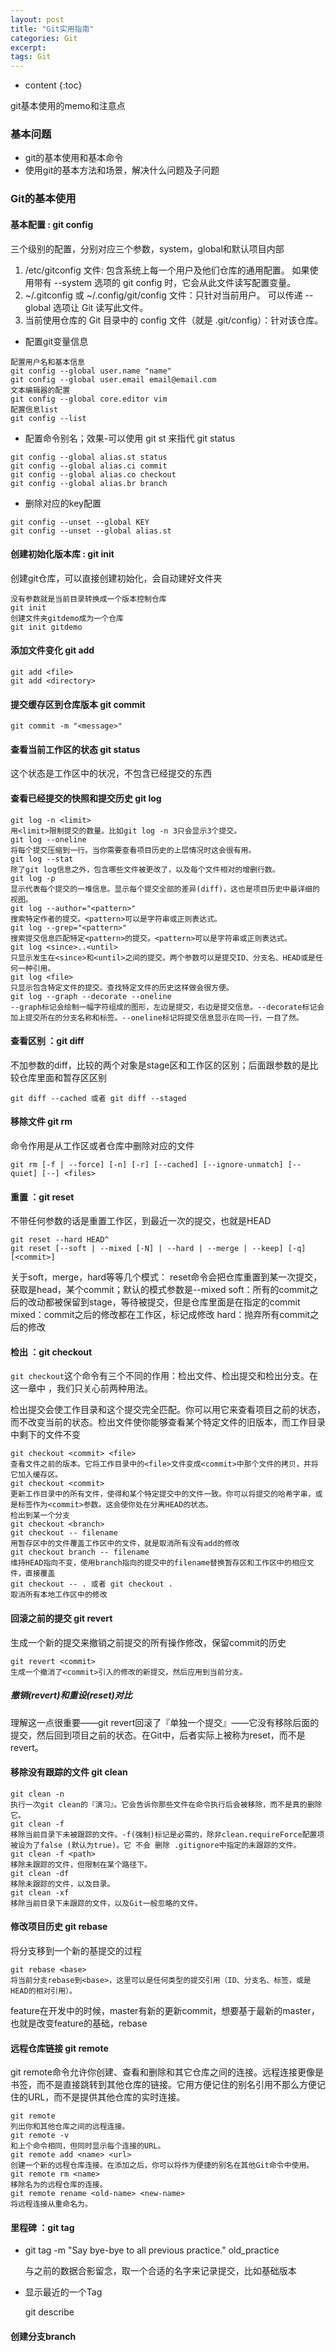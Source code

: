 ```yaml
---
layout: post
title: "Git实用指南"
categories: Git
excerpt:
tags: Git
---
```


* content
{:toc}

git基本使用的memo和注意点



### 基本问题

- git的基本使用和基本命令
- 使用git的基本方法和场景，解决什么问题及子问题

### Git的基本使用

#### 基本配置 : git config

三个级别的配置，分别对应三个参数，system，global和默认项目内部
1. /etc/gitconfig 文件: 包含系统上每一个用户及他们仓库的通用配置。 如果使用带有 --system 选项的 git config 时，它会从此文件读写配置变量。
2. ~/.gitconfig 或 ~/.config/git/config 文件：只针对当前用户。 可以传递 --global 选项让 Git 读写此文件。
3. 当前使用仓库的 Git 目录中的 config 文件（就是 .git/config）：针对该仓库。

- 配置git变量信息
```
配置用户名和基本信息
git config --global user.name "name"
git config --global user.email email@email.com
文本编辑器的配置
git config --global core.editor vim
配置信息list
git config --list
```

- 配置命令别名；效果-可以使用 git st 来指代 git status
```
git config --global alias.st status
git config --global alias.ci commit
git config --global alias.co checkout
git config --global alias.br branch
```

- 删除对应的key配置
```
git config --unset --global KEY
git config --unset --global alias.st
```

#### 创建初始化版本库 : git init
创建git仓库，可以直接创建初始化，会自动建好文件夹
```
没有参数就是当前目录转换成一个版本控制仓库
git init
创建文件夹gitdemo成为一个仓库
git init gitdemo
```
#### 添加文件变化 git add
```
git add <file>
git add <directory>
```
#### 提交缓存区到仓库版本 git commit
```
git commit -m "<message>"
```
#### 查看当前工作区的状态 git status
这个状态是工作区中的状况，不包含已经提交的东西
#### 查看已经提交的快照和提交历史 git log
```
git log -n <limit>
用<limit>限制提交的数量。比如git log -n 3只会显示3个提交。
git log --oneline
将每个提交压缩到一行。当你需要查看项目历史的上层情况时这会很有用。
git log --stat
除了git log信息之外，包含哪些文件被更改了，以及每个文件相对的增删行数。
git log -p
显示代表每个提交的一堆信息。显示每个提交全部的差异(diff)，这也是项目历史中最详细的视图。
git log --author="<pattern>"
搜索特定作者的提交。<pattern>可以是字符串或正则表达式。
git log --grep="<pattern>"
搜索提交信息匹配特定<pattern>的提交。<pattern>可以是字符串或正则表达式。
git log <since>..<until>
只显示发生在<since>和<until>之间的提交。两个参数可以是提交ID、分支名、HEAD或是任何一种引用。
git log <file>
只显示包含特定文件的提交。查找特定文件的历史这样做会很方便。
git log --graph --decorate --oneline
--graph标记会绘制一幅字符组成的图形，左边是提交，右边是提交信息。--decorate标记会加上提交所在的分支名称和标签。--oneline标记将提交信息显示在同一行，一目了然。
```
#### 查看区别 ：git diff
不加参数的diff，比较的两个对象是stage区和工作区的区别；后面跟参数的是比较仓库里面和暂存区区别
```
git diff --cached 或者 git diff --staged
```
#### 移除文件 git rm
命令作用是从工作区或者仓库中删除对应的文件
```
git rm [-f | --force] [-n] [-r] [--cached] [--ignore-unmatch] [--quiet] [--] <files>
```
#### 重置 ：git reset
不带任何参数的话是重置工作区，到最近一次的提交，也就是HEAD
```
git reset --hard HEAD^
git reset [--soft | --mixed [-N] | --hard | --merge | --keep] [-q] [<commit>]
```
关于soft，merge，hard等等几个模式：
reset命令会把仓库重置到某一次提交，获取是head，某个commit；默认的模式参数是--mixed
soft：所有的commit之后的改动都被保留到stage，等待被提交，但是仓库里面是在指定的commit
mixed：commit之后的修改都在工作区，标记成修改
hard：抛弃所有commit之后的修改
#### 检出 ：git checkout
`git checkout`这个命令有三个不同的作用：检出文件、检出提交和检出分支。在这一章中
，我们只关心前两种用法。

检出提交会使工作目录和这个提交完全匹配。你可以用它来查看项目之前的状态，而不改变当前的状态。检出文件使你能够查看某个特定文件的旧版本，而工作目录中剩下的文件不变
```
git checkout <commit> <file>
查看文件之前的版本。它将工作目录中的<file>文件变成<commit>中那个文件的拷贝，并将它加入缓存区。
git checkout <commit>
更新工作目录中的所有文件，使得和某个特定提交中的文件一致。你可以将提交的哈希字串，或是标签作为<commit>参数。这会使你处在分离HEAD的状态。
检出到某一个分支
git checkout <branch>
git checkout -- filename
用暂存区中的文件覆盖工作区中的文件，就是取消所有没有add的修改
git checkout branch -- filename
维持HEAD指向不变，使用branch指向的提交中的filename替换暂存区和工作区中的相应文件，直接覆盖
git checkout -- . 或者 git checkout .
取消所有本地工作区中的修改
```
#### 回滚之前的提交 git revert
生成一个新的提交来撤销之前提交的所有操作修改，保留commit的历史
```
git revert <commit>
生成一个撤消了<commit>引入的修改的新提交，然后应用到当前分支。
```
##### 撤销(revert)和重设(reset)对比
理解这一点很重要——git revert回滚了『单独一个提交』——它没有移除后面的提交，然后回到项目之前的状态。在Git中，后者实际上被称为reset，而不是revert。
#### 移除没有跟踪的文件 git clean
```
git clean -n
执行一次git clean的『演习』。它会告诉你那些文件在命令执行后会被移除，而不是真的删除它。
git clean -f
移除当前目录下未被跟踪的文件。-f(强制)标记是必需的，除非clean.requireForce配置项被设为了false (默认为true)。它 不会 删除 .gitignore中指定的未跟踪的文件。
git clean -f <path>
移除未跟踪的文件，但限制在某个路径下。
git clean -df
移除未跟踪的文件，以及目录。
git clean -xf
移除当前目录下未跟踪的文件，以及Git一般忽略的文件。

```
#### 修改项目历史 git rebase
将分支移到一个新的基提交的过程
```
git rebase <base>
将当前分支rebase到<base>，这里可以是任何类型的提交引用（ID、分支名、标签，或是HEAD的相对引用）。
```
feature在开发中的时候，master有新的更新commit，想要基于最新的master，也就是改变feature的基础，rebase
#### 远程仓库链接 git remote
git remote命令允许你创建、查看和删除和其它仓库之间的连接。远程连接更像是书签，而不是直接跳转到其他仓库的链接。它用方便记住的别名引用不那么方便记住的URL，而不是提供其他仓库的实时连接。
```
git remote
列出你和其他仓库之间的远程连接。
git remote -v
和上个命令相同，但同时显示每个连接的URL。
git remote add <name> <url>
创建一个新的远程仓库连接。在添加之后，你可以将作为便捷的别名在其他Git命令中使用。
git remote rm <name>
移除名为的远程仓库的连接。
git remote rename <old-name> <new-name>
将远程连接从重命名为。
```
#### 里程碑 ：git tag

- git tag -m "Say bye-bye to all previous practice." old_practice

	与之前的数据合影留念，取一个合适的名字来记录提交，比如基础版本

- 显示最近的一个Tag

	git describe

#### 创建分支branch
